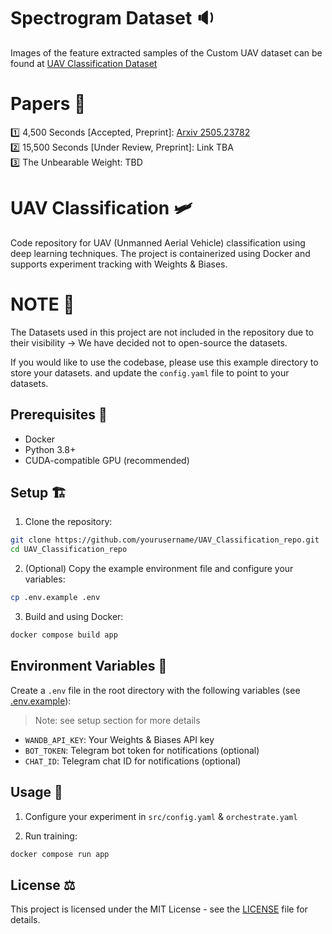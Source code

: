 # Spectrogram Dataset 🔉
Images of the feature extracted samples of the Custom UAV dataset can be found at [UAV Classification Dataset](https://github.com/AndrewPBerg/UAV_Classification_Dataset)

# Papers 📜

 1️⃣ 4,500 Seconds [Accepted, Preprint]: [Arxiv 2505.23782](https://arxiv.org/abs/2505.23782) </br>
 2️⃣ 15,500 Seconds [Under Review, Preprint]: Link TBA </br>
 3️⃣ The Unbearable Weight: TBD </br>

# UAV Classification 🛩️

Code repository for UAV (Unmanned Aerial Vehicle) classification using deep learning techniques. The project is containerized using Docker and supports experiment tracking with Weights & Biases.

# **NOTE** 📎

The Datasets used in this project are not included in the repository due to their visibility -> We have decided not to open-source the datasets.

If you would like to use the codebase, please use this example directory to store your datasets. and update the `config.yaml` file to point to your datasets.

## Prerequisites 🔮

- Docker
- Python 3.8+
- CUDA-compatible GPU (recommended)

## Setup 🏗️

1. Clone the repository:
```bash
git clone https://github.com/yourusername/UAV_Classification_repo.git
cd UAV_Classification_repo
```

2. (Optional) Copy the example environment file and configure your variables:
```bash
cp .env.example .env
```

3. Build and using Docker:

```bash
docker compose build app
```

## Environment Variables 📨

Create a `.env` file in the root directory with the following variables (see [.env.example](https://github.com/AndrewPBerg/UAV_Classification/blob/master/.env.example)):
> Note: see setup section for more details

- `WANDB_API_KEY`: Your Weights & Biases API key
- `BOT_TOKEN`: Telegram bot token for notifications (optional)
- `CHAT_ID`: Telegram chat ID for notifications (optional)

## Usage 🐳
1. Configure your experiment in `src/config.yaml` & `orchestrate.yaml`

2. Run training:
```bash
docker compose run app
```
## License ⚖️

This project is licensed under the MIT License - see the [LICENSE](LICENSE) file for details. 
